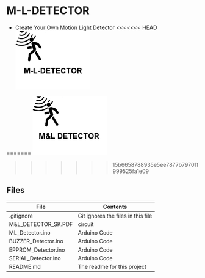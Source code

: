 # M-L-DETECTOR
- Create Your Own Motion Light Detector
<<<<<<< HEAD
![](M-L-DETECTOR.png) 

=======
![](M&L_DETECTOR.png) 
>>>>>>> 15b6658788935e5ee7877b79701f999525fa1e09

## Files

| File | Contents | 
| --- | --- |
| .gitignore | Git ignores the files in this file |
| M&L_DETECTOR_SK.PDF | circuit |
| ML_Detector.ino  |Arduino Code|
| BUZZER_Detector.ino  |Arduino Code|
| EPPROM_Detector.ino  |Arduino Code|
| SERIAL_Detector.ino  |Arduino Code|
| README.md | The readme for this project
